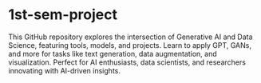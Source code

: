 # 1st-sem-project
This GitHub repository explores the intersection of Generative AI and Data Science, featuring tools, models, and projects. Learn to apply GPT, GANs, and more for tasks like text generation, data augmentation, and visualization. Perfect for AI enthusiasts, data scientists, and researchers innovating with AI-driven insights.
